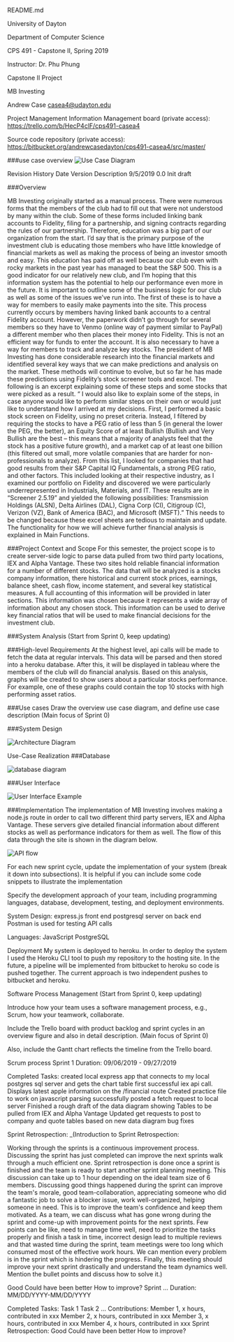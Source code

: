 README.md


University of Dayton

Department of Computer Science

CPS 491 - Capstone II, Spring 2019

Instructor: Dr. Phu Phung

Capstone II Project

MB Investing

Andrew Case
casea4@udayton.edu

Project Management Information
Management board (private access): https://trello.com/b/HecP4clF/cps491-casea4

Source code repository (private access): https://bitbucket.org/andrewcasedayton/cps491-casea4/src/master/


###use case overview
![Use Case Diagram](./Diagrams/UseCase1.png)

Revision History
Date	Version	Description
9/5/2019	0.0	Init draft

###Overview

MB Investing originally started as a manual process. There were numerous forms that the members of the club had to fill out that were not understood by many within the club. 
Some of these forms included linking bank accounts to Fidelity, filing for a partnership, and signing contracts regarding the rules of our partnership. 
Therefore, education was a big part of our organization from the start. I’d say that is the primary purpose of the investment club is educating those members who have little knowledge of
 financial markets as well as making the process of being an investor smooth and easy. This education has paid off as well because our club even with rocky markets in the 
 past year has managed to beat the S&P 500. This is a good indicator for our relatively new club, and I’m hoping that this information system has the potential to help our performance
  even more in the future.
	It is important to outline some of the business logic for our club as well as some of the issues we’ve run into. The first of these is to have a way for members to 
    easily make payments into the site. This process currently occurs by members having linked bank accounts to a central Fidelity account. 
    However, the paperwork didn’t go through for several members so they have to Venmo (online way of payment similar to PayPal) a different member who then places their money 
    into Fidelity. This is not an efficient way for funds to enter the account.
	It is also necessary to have a way for members to track and analyze key stocks. The president of MB Investing has done considerable research into the financial 
    markets and identified several key ways that we can make predictions and analysis on the market. These methods will continue to evolve, but so far he has made these
     predictions using Fidelity’s stock screener tools and excel. The following is an excerpt explaining some of these steps and some stocks that were picked as a result.
“ I would also like to explain some of the steps, in case anyone would like to perform similar steps on their own or would just like to understand how I arrived
 at my decisions. First, I performed a basic stock screen on Fidelity, using no preset criteria. Instead, I filtered by requiring the stocks to have a PEG ratio 
 of less than 5 (in general the lower the PEG, the better), an Equity Score of at least Bullish (Bullish and Very Bullish are the best – this means that a majority of 
 analysts feel that the stock has a positive future growth), and a market cap of at least one billion (this filtered out small, more volatile companies that are harder 
 for non-professionals to analyze). From this list, I looked for companies that had good results from their S&P Capital IQ Fundamentals, a strong PEG ratio, and other factors. 
 This included looking at their respective industry, as I examined our portfolio on Fidelity and discovered we were particularly underrepresented in Industrials, Materials, and IT. 
 These results are in “Screener 2.5.19” and yielded the following possibilities: Transmission Holdings (ALSN), Delta Airlines (DAL), Cigna Corp (CI), Citigroup (C), Verizon (VZ),
  Bank of America (BAC), and Microsoft (MSFT).”
This needs to be changed because these excel sheets are tedious to maintain and update. The functionality for how we will achieve further financial analysis is explained in Main Functions.

###Project Context and Scope
For this semester, the project scope is to create server-side logic to parse data pulled from two third party locations, IEX and Alpha Vantage. These two sites hold reliable financial information for a number of different stocks. The data that will be analyzed is a stocks company information, there historical and current stock prices, earnings, balance sheet, cash flow, income statement, and several key statistical measures. A full accounting of this information will be provided in later sections. This information was chosen because it represents a wide array of information about any chosen stock. This information can be used to derive key financial ratios that will be used to make financial decisions for the investment club.

###System Analysis
(Start from Sprint 0, keep updating)

###High-level Requirements
At the highest level, api calls will be made to fetch the data at regular intervals. This data will be parsed and then stored into a heroku database. After this, it will be displayed in tableau where the members of the club will do financial analysis. Based on this analysis, graphs will be created to show users about a particular stocks performance. For example, one of these graphs could contain the top 10 stocks with high performing asset ratios. 

###Use cases
Draw the overview use case diagram, and define use case description (Main focus of Sprint 0)

###System Design

![Architecture Diagram](./Diagrams/ArchitectureDiagram.png)

Use-Case Realization
###Database

![database diagram](./Diagrams/ERdiagram.png)

###User Interface

![User Interface Example](./Diagrams/UserInterface.png)

###Implementation
The implementation of MB Investing involves making a node.js route in order to call two different third party servers, IEX and Alpha Vantage. These servers give detailed financial information about different stocks as well as performance indicators for them as well. The flow of this data through the site is shown in the diagram below.

![API flow](./Diagrams/APIflow.png)

For each new sprint cycle, update the implementation of your system (break it down into subsections). It is helpful if you can include some code snippets to illustrate the implementation

Specify the development approach of your team, including programming languages, database, development, testing, and deployment environments.

System Design:
express.js front end
postgresql server on back end
Postman is used for testing API calls


Languages:
JavaScript
PostgreSQL

Deployment
My system is deployed to heroku. In order to deploy the system I used the Heroku CLI tool to push my repository to the hosting site. In the future, a pipeline will be implemented from bitbucket to heroku so code is pushed together. The current approach is two independent pushes to bitbucket and heroku.

Software Process Management
(Start from Sprint 0, keep updating)

Introduce how your team uses a software management process, e.g., Scrum, how your teamwork, collaborate.

Include the Trello board with product backlog and sprint cycles in an overview figure and also in detail description. (Main focus of Sprint 0)

Also, include the Gantt chart reflects the timeline from the Trello board. 

Scrum process
Sprint 1
Duration: 09/06/2019 - 09/27/2019

Completed Tasks:
created local express app that connects to my local postgres sql server and gets the chart table
first successful iex api call. Displays latest apple information on the /financial route
Created practice file to work on javascript parsing
successfully posted a fetch request to local server
Finished a rough draft of the data diagram showing Tables to be pulled from IEX and Alpha Vantage
Updated get requests to post to company and quote tables based on new data diagram
bug fixes



Sprint Retrospection:
_(Introduction to Sprint Retrospection:

Working through the sprints is a continuous improvement process. Discussing the sprint has just completed can improve the next sprints walk through a much efficient one. Sprint retrospection is done once a sprint is finished and the team is ready to start another sprint planning meeting. This discussion can take up to 1 hour depending on the ideal team size of 6 members. Discussing good things happened during the sprint can improve the team's morale, good team-collaboration, appreciating someone who did a fantastic job to solve a blocker issue, work well-organized, helping someone in need. This is to improve the team's confidence and keep them motivated. As a team, we can discuss what has gone wrong during the sprint and come-up with improvement points for the next sprints. Few points can be like, need to manage time well, need to prioritize the tasks properly and finish a task in time, incorrect design lead to multiple reviews and that wasted time during the sprint, team meetings were too long which consumed most of the effective work hours. We can mention every problem is in the sprint which is hindering the progress. Finally, this meeting should improve your next sprint drastically and understand the team dynamics well. Mention the bullet points and discuss how to solve it.)

Good	Could have been better	How to improve?
Sprint ...
Duration: MM/DD/YYYY-MM/DD/YYYY

Completed Tasks:
Task 1
Task 2
...
Contributions:
Member 1, x hours, contributed in xxx
Member 2, x hours, contributed in xxx
Member 3, x hours, contributed in xxx
Member 4, x hours, contributed in xxx
Sprint Retrospection:
Good	Could have been better	How to improve?